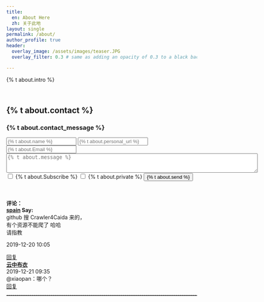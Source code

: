```yaml
---
title: 
  en: About Here
  zh: 关于此地
layout: single
permalink: /about/
author_profile: true
header:
  overlay_image: /assets/images/teaser.JPG
  overlay_filter: 0.3 # same as adding an opacity of 0.3 to a black background

---
```


<p>{% t about.intro %}</p>

<html>
<br>
  <h2>{% t about.contact %}</h2><a class ="Contact" id="Contact"></a>
  <h3>{% t about.contact_message %}</h3>
  <form id="second" method="post" action="https://getsimpleform.com/messages?form_api_token=bce488d72133f1c308485c01fad8b4bb" >
        <input name="redirect_to" type="hidden" id="name" value="https://hatchin.netlify.com{{site.baseurl}}/thankyou">
        <input type="text" placeholder="{% t about.name %}" name="name" required>
        <input type="text" placeholder="{% t about.personal_url %}" name="link" >
        <input type="email" placeholder="{% t about.Email %}" name="replyto_" required >
        <textarea form ="second" name="message" rows = "3" cols = "80" placeholder="{% t about.message %}"></textarea>
        <input type="checkbox" name="Subscribe" value="Add me"> {% t about.Subscribe %}<label for="Subscribe"></label>
        <input type="checkbox" name="Private" value="Add me"> {% t about.private %}
        <label for="Private">
        </label>
        <input type="submit" value="{% t about.send %}">
    </form>
<br>
<br>
<div class="page__innerwrap"><b>评论：</b>
	<div class="comment" id="comment-395"><a name="395"></a>
		<div class="comment-info">
			<b><a href="http://www.mryu.top/" target="_blank">spain</a> Say:</b>
				<div class="aboutcomment">github 搜 Crawler4Caida 来的，<br>
					有个资源不能爬了 哈哈<br>
					请指教
				</div>
	<!--<span class="comment-time" ></span>-->
				<p>2019-12-20 10:05</p>
				<div class="comment-reply"><a href="http://www.mryu.top/about.html#comment-395" onclick="commentReply(395,this)">回复</a></div>
		</div>
		<div class="comment comment-children" id="comment-396"><a name="396"></a>
			<div class="comment-info">
				<b><a href="http://www.mryu.top/" target="_blank">云中布衣</a> </b><br><span class="comment-time">2019-12-21 09:35</span>
				<div class="comment-content">@xiaopan：哪个？</div>
				<div class="comment-reply"><a href="http://www.mryu.top/about.html#comment-396" onclick="commentReply(396,this)">回复</a></div>		
			</div>
		</div>
		<hr style="height:1px;border:none;border-top:1px dashed grey;">
	</div>
	</div>
</html>
